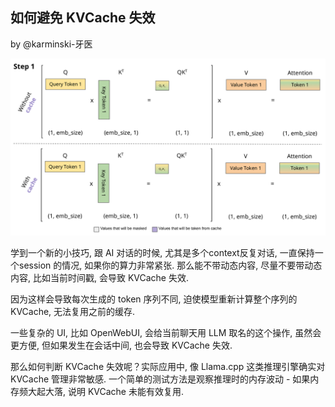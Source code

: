 如何避免 KVCache 失效
---------------------


by @karminski-牙医

![KVCache](assets/images/kvcache.gif)

学到一个新的小技巧, 跟 AI 对话的时候, 尤其是多个context反复对话, 一直保持一个session 的情况, 如果你的算力非常紧张. 那么能不带动态内容, 尽量不要带动态内容, 比如当前时间戳, 会导致 KVCache 失效. 

因为这样会导致每次生成的 token 序列不同, 迫使模型重新计算整个序列的 KVCache, 无法复用之前的缓存.

一些复杂的 UI, 比如 OpenWebUI, 会给当前聊天用 LLM 取名的这个操作, 虽然会更方便, 但如果发生在会话中间, 也会导致 KVCache 失效. 

那么如何判断 KVCache 失效呢？实际应用中, 像 Llama.cpp 这类推理引擎确实对 KVCache 管理非常敏感. 一个简单的测试方法是观察推理时的内存波动 - 如果内存频大起大落, 说明 KVCache 未能有效复用. 
